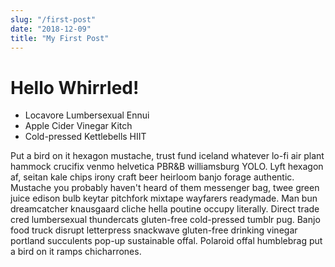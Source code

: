 ```yaml
---
slug: "/first-post"
date: "2018-12-09"
title: "My First Post"
---
```


# Hello Whirrled!

* Locavore Lumbersexual Ennui
* Apple Cider Vinegar Kitch
* Cold-pressed Kettlebells HIIT

Put a bird on it hexagon mustache, trust fund iceland whatever lo-fi air plant hammock crucifix venmo helvetica PBR&B williamsburg YOLO. Lyft hexagon af, seitan kale chips irony craft beer heirloom banjo forage authentic. Mustache you probably haven't heard of them messenger bag, twee green juice edison bulb keytar pitchfork mixtape wayfarers readymade. Man bun dreamcatcher knausgaard cliche hella poutine occupy literally. Direct trade cred lumbersexual thundercats gluten-free cold-pressed tumblr pug. Banjo food truck disrupt letterpress snackwave gluten-free drinking vinegar portland succulents pop-up sustainable offal. Polaroid offal humblebrag put a bird on it ramps chicharrones.


